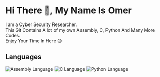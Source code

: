 # Hi There 👋, My Name Is Omer
I am a Cyber Security Researcher.<br>
This Git Contains A lot of my own Assembly, C, Python And Many More Codes.<br>
Enjoy Your Time In Here 😉


## Languages
![Assembly Language][Assembly_Logo]
![C Language][C_Logo]
![Python Language][Python_Logo]




<!-- Refrences --->
<!-- Languages-->
[Language_Logo]: https://user-images.githubusercontent.com/63520126/149544050-9a148537-6f54-410f-9324-6f004b77ef76.png
[Assembly_Logo]: https://user-images.githubusercontent.com/63520126/149593232-7feed9de-a242-436b-9086-edf748391ad4.png
[C_Logo]: https://user-images.githubusercontent.com/63520126/149557298-c7962483-83ef-4ab5-bc1b-9b36bac62c54.png
[Python_Logo]: https://user-images.githubusercontent.com/63520126/149557372-7118718d-c23f-435c-a2fe-a78f9fa4c161.png



